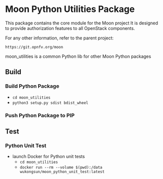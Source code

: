 # Moon Python Utilities Package
This package contains the core module for the Moon project
It is designed to provide authorization features to all OpenStack components.

For any other information, refer to the parent project:

    https://git.opnfv.org/moon

moon_utilities is a common Python lib for other Moon Python packages

## Build
### Build Python Package
- `cd moon_utilities`
- `python3 setup.py sdist bdist_wheel`

### Push Python Package to PIP

## Test
### Python Unit Test
- launch Docker for Python unit tests
    - `cd moon_utilities`
    - `docker run --rm --volume $(pwd):/data wukongsun/moon_python_unit_test:latest`

